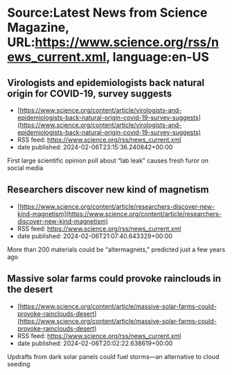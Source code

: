 # Source:Latest News from Science Magazine, URL:https://www.science.org/rss/news_current.xml, language:en-US

## Virologists and epidemiologists back natural origin for COVID-19, survey suggests
 - [https://www.science.org/content/article/virologists-and-epidemiologists-back-natural-origin-covid-19-survey-suggests](https://www.science.org/content/article/virologists-and-epidemiologists-back-natural-origin-covid-19-survey-suggests)
 - RSS feed: https://www.science.org/rss/news_current.xml
 - date published: 2024-02-06T23:15:36.240842+00:00

First large scientific opinion poll about “lab leak” causes fresh furor on social media

## Researchers discover new kind of magnetism
 - [https://www.science.org/content/article/researchers-discover-new-kind-magnetism](https://www.science.org/content/article/researchers-discover-new-kind-magnetism)
 - RSS feed: https://www.science.org/rss/news_current.xml
 - date published: 2024-02-06T21:07:40.643329+00:00

More than 200 materials could be “altermagnets,” predicted just a few years ago

## Massive solar farms could provoke rainclouds in the desert
 - [https://www.science.org/content/article/massive-solar-farms-could-provoke-rainclouds-desert](https://www.science.org/content/article/massive-solar-farms-could-provoke-rainclouds-desert)
 - RSS feed: https://www.science.org/rss/news_current.xml
 - date published: 2024-02-06T20:02:22.638619+00:00

Updrafts from dark solar panels could fuel storms—an alternative to cloud seeding

